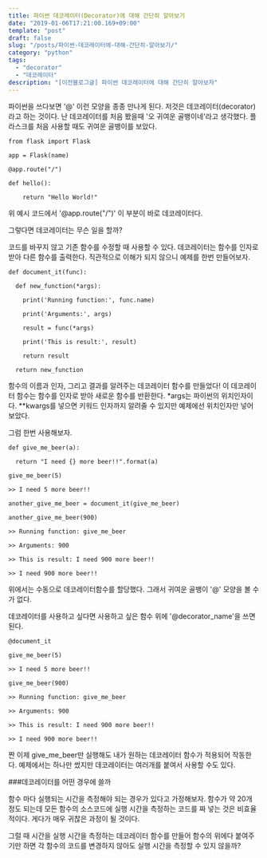```yaml
---
title: 파이썬 데코레이터(Decorator)에 대해 간단히 알아보기
date: "2019-01-06T17:21:00.169+09:00"
template: "post"
draft: false
slug: "/posts/파이썬-데코레이터에-대해-간단히-알아보기/"
category: "python"
tags:
  - "decorator"
  - "데코레이터"
description: "[이전블로그글] 파이썬 데코레이터에 대해 간단히 알아보자"
---
```


파이썬을 쓰다보면 '@' 이런 모양을 종종 만나게 된다. 저것은 데코레이터(decorator)라고 하는 것이다. 난 데코레이터를 처음 봤을때 '오 귀여운 골뱅이네'라고 생각했다. 플라스크를 처음 사용할 때도 귀여운 골뱅이를 보았다.


```
from flask import Flask

app = Flask(name)

@app.route("/")

def hello():

    return "Hello World!"
```


위 예시 코드에서 '@app.route("/")' 이 부분이 바로 데코레이터다.



그렇다면 데코레이터는 무슨 일을 할까?

코드를 바꾸지 않고 기존 함수를 수정할 때 사용할 수 있다. 데코레이터는 함수를 인자로 받아 다른 함수를 출력한다. 직관적으로 이해가 되지 않으니 예제를 한번 만들어보자.


```
def document_it(func):

  def new_function(*args):

    print('Running function:', func.name)

    print('Arguments:', args)

    result = func(*args)

    print('This is result:', result)

    return result

  return new_function
```
  



함수의 이름과 인자, 그리고 결과를 알려주는 데코레이터 함수를 만들었다! 이 데코레이터 함수는 함수를 인자로 받아 새로운 함수를 반환한다. *args는 파이썬의 위치인자이다. **kwargs를 넣으면 키워드 인자까지 알려줄 수 있지만 예제에선 위치인자만 넣어보았다.



그럼 한번 사용해보자.


```
def give_me_beer(a):

  return "I need {} more beer!!".format(a)

give_me_beer(5)

>> I need 5 more beer!!

another_give_me_beer = document_it(give_me_beer)

another_give_me_beer(900)

>> Running function: give_me_beer

>> Arguments: 900

>> This is result: I need 900 more beer!!

>> I need 900 more beer!!
```


위에서는 수동으로 데코레이터함수를 할당했다. 그래서 귀여운 골뱅이 '@' 모양을 볼 수 가 없다.

데코레이터를 사용하고 싶다면 사용하고 싶은 함수 위에 '@decorator_name'을 쓰면 된다.


```
@document_it

give_me_beer(5)

>> I need 5 more beer!!

give_me_beer(900)

>> Running function: give_me_beer

>> Arguments: 900

>> This is result: I need 900 more beer!!

>> I need 900 more beer!!
```


짠 이제 give_me_beer만 실행해도 내가 원하는 데코레이터 함수가 적용되어 작동한다. 예제에서는 하나만 썼지만 데코레이터는 여러개를 붙여서 사용할 수도 있다.





###데코레이터를 어떤 경우에 쓸까

함수 마다 실행되는 시간을 측정해야 되는 경우가 있다고 가정해보자. 함수가 약 20개 정도 되는데 모든 함수의 소스코드에 실행 시간을 측정하는 코드를 짜 넣는 것은 비효율적이다. 게다가 매우 귀찮은 과정이 될 것이다.

그럴 때 시간을 실행 시간을 측정하는 데코레이터 함수를 만들어 함수의 위에다 붙여주기만 하면 각 함수의 코드를 변경하지 않아도 실행 시간을 측정할 수 있지 않을까?


